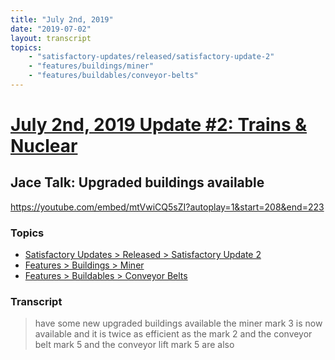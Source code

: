 ```yaml
---
title: "July 2nd, 2019"
date: "2019-07-02"
layout: transcript
topics: 
    - "satisfactory-updates/released/satisfactory-update-2"
    - "features/buildings/miner"
    - "features/buildables/conveyor-belts"
---
```

# [July 2nd, 2019 Update #2: Trains & Nuclear](../2019-07-02.md)
## Jace Talk: Upgraded buildings available
https://youtube.com/embed/mtVwiCQ5sZI?autoplay=1&start=208&end=223
### Topics
* [Satisfactory Updates > Released > Satisfactory Update 2](../topics/satisfactory-updates/released/satisfactory-update-2.md)
* [Features > Buildings > Miner](../topics/features/buildings/miner.md)
* [Features > Buildables > Conveyor Belts](../topics/features/buildables/conveyor-belts.md)

### Transcript

> have some new upgraded buildings
> available the miner mark 3 is now
> available and it is twice as efficient
> as the mark 2 and the conveyor belt mark
> 5 and the conveyor lift mark 5 are also
